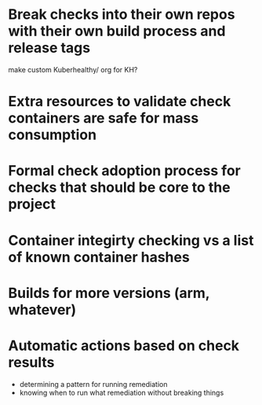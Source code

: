 # Break checks into their own repos with their own build process and release tags
  make custom Kuberhealthy/ org for KH?
# Extra resources to validate check containers are safe for mass consumption 
# Formal check adoption process for checks that should be core to the project
# Container integirty checking vs a list of known container hashes
# Builds for more versions (arm, whatever)
# Automatic actions based on check results
  - determining a pattern for running remediation
  - knowing when to run what remediation without breaking things
